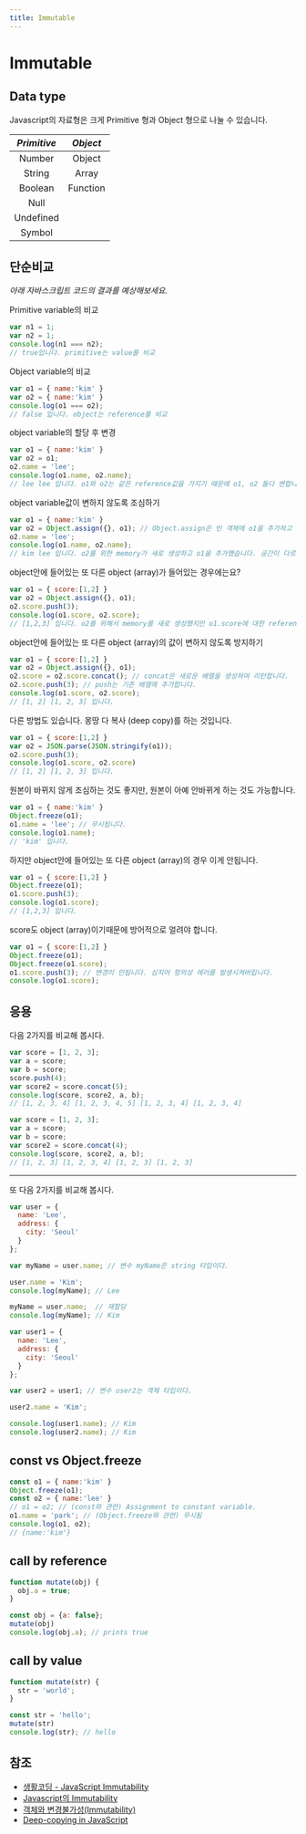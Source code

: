 ```yaml
---
title: Immutable
---
```


# Immutable

## Data type

Javascript의 자료형은 크게 Primitive 형과 Object 형으로 나눌 수 있습니다. 

| *Primitive*    | *Object*       | 
| :------------: | :------------: |
| Number         | Object         |
| String         | Array          |
| Boolean        | Function       |
| Null           |                |
| Undefined      |                |
| Symbol         |                |


## 단순비교

*아래 자바스크립트 코드의 결과를 예상해보세요.*

Primitive variable의 비교

```js
var n1 = 1;
var n2 = 1;
console.log(n1 === n2);
// true입니다. primitive는 value를 비교
```


Object variable의 비교

```js
var o1 = { name:'kim' }
var o2 = { name:'kim' }
console.log(o1 === o2);
// false 입니다. object는 reference를 비교
```


object variable의 할당 후 변경

```js
var o1 = { name:'kim' }
var o2 = o1;
o2.name = 'lee';
console.log(o1.name, o2.name);
// lee lee 입니다. o1와 o2는 같은 reference값을 가지기 때문에 o1, o2 둘다 변합니다.
```


object variable값이 변하지 않도록 조심하기

```js
var o1 = { name:'kim' }
var o2 = Object.assign({}, o1); // Object.assign은 빈 객체에 o1을 추가하고 리턴합니다.
o2.name = 'lee';
console.log(o1.name, o2.name);
// kim lee 입니다. o2를 위한 memory가 새로 생성하고 o1을 추가했습니다. 공간이 다르기 때문에 o2를 수정해도 o1은 영향 받지 않습니다.
```


object안에 들어있는 또 다른 object (array)가 들어있는 경우에는요?

```js
var o1 = { score:[1,2] }
var o2 = Object.assign({}, o1);
o2.score.push(3);
console.log(o1.score, o2.score);
// [1,2,3] 입니다. o2를 위해서 memory를 새로 생성했지만 o1.score에 대한 reference가 같기 때문에 o2.score를 변경하면 01.score도 바뀝니다.
```


object안에 들어있는 또 다른 object (array)의 값이 변하지 않도록 방지하기

```js
var o1 = { score:[1,2] }
var o2 = Object.assign({}, o1);
o2.score = o2.score.concat(); // concat은 새로운 배열을 생성하여 리턴합니다.
o2.score.push(3); // push는 기존 배열에 추가합니다.
console.log(o1.score, o2.score);
// [1, 2] [1, 2, 3] 입니다.
```


다른 방법도 있습니다. 몽땅 다 복사 (deep copy)를 하는 것입니다.

```js
var o1 = { score:[1,2] }
var o2 = JSON.parse(JSON.stringify(o1));
o2.score.push(3);
console.log(o1.score, o2.score)
// [1, 2] [1, 2, 3] 입니다.
```


원본이 바뀌지 않게 조심하는 것도 좋지만, 원본이 아예 안바뀌게 하는 것도 가능합니다.

```js
var o1 = { name:'kim' }
Object.freeze(o1);
o1.name = 'lee'; // 무시됩니다.
console.log(o1.name);
// 'kim' 입니다.
```


하지만 object안에 들어있는 또 다른 object (array)의 경우 이게 안됩니다.

```js
var o1 = { score:[1,2] }
Object.freeze(o1);
o1.score.push(3);
console.log(o1.score);
// [1,2,3] 입니다.
```


score도 object (array)이기때문에 방어적으로 얼려야 합니다.

```js
var o1 = { score:[1,2] }
Object.freeze(o1);
Object.freeze(o1.score);
o1.score.push(3); // 변경이 안됩니다. 심지어 항의성 에러를 발생시켜버립니다.
console.log(o1.score);
```


## 응용


다음 2가지를 비교해 봅시다.

```js
var score = [1, 2, 3];
var a = score;
var b = score;
score.push(4);
var score2 = score.concat(5);
console.log(score, score2, a, b);
// [1, 2, 3, 4] [1, 2, 3, 4, 5] [1, 2, 3, 4] [1, 2, 3, 4]
```


```js
var score = [1, 2, 3];
var a = score;
var b = score;
var score2 = score.concat(4);
console.log(score, score2, a, b);
// [1, 2, 3] [1, 2, 3, 4] [1, 2, 3] [1, 2, 3]
```

----
또 다음 2가지를 비교해 봅시다.

```js
var user = {
  name: 'Lee',
  address: {
    city: 'Seoul'
  }
};

var myName = user.name; // 변수 myName은 string 타입이다.

user.name = 'Kim';
console.log(myName); // Lee

myName = user.name;  // 재할당
console.log(myName); // Kim
```


```js
var user1 = {
  name: 'Lee',
  address: {
    city: 'Seoul'
  }
};

var user2 = user1; // 변수 user2는 객체 타입이다.

user2.name = 'Kim';

console.log(user1.name); // Kim
console.log(user2.name); // Kim
```


## const vs Object.freeze


```js
const o1 = { name:'kim' }
Object.freeze(o1);
const o2 = { name:'lee' }
// o1 = o2; // (const와 관련) Assignment to constant variable.
o1.name = 'park'; // (Object.freeze와 관련) 무시됨
console.log(o1, o2);
// {name:'kim'}
```


## call by reference

```js
function mutate(obj) {
  obj.a = true;
}

const obj = {a: false};
mutate(obj)
console.log(obj.a); // prints true
```

## call by value

```js
function mutate(str) {
  str = 'world';
}

const str = 'hello';
mutate(str)
console.log(str); // hello 
```



## 참조
* [생활코딩 - JavaScript Immutability](https://www.opentutorials.org/module/4075)
* [Javascript의 Immutability](http://blog.naver.com/wj8606/221209820504)
* [객체와 변경불가성(Immutability)](https://poiemaweb.com/js-immutability)
* [Deep-copying in JavaScript](https://dassur.ma/things/deep-copy/)
